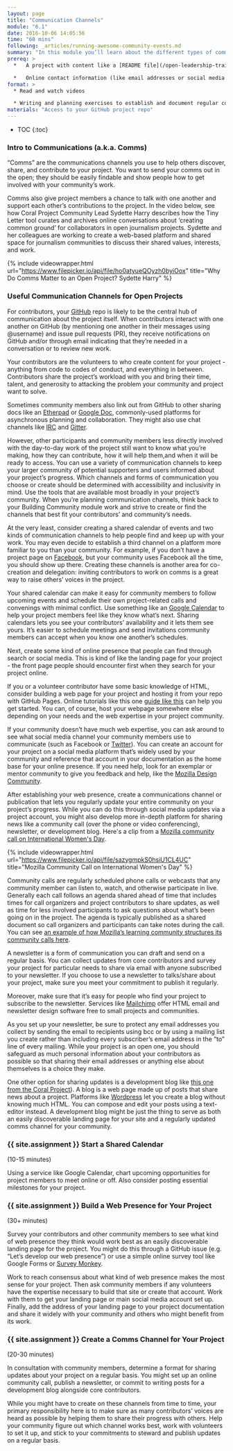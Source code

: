 ```yaml
---
layout: page
title: "Communication Channels"
module: "6.1"
date: 2016-10-06 14:05:56
time: "60 mins"
following: _articles/running-awesome-community-events.md
summary: "In this module you’ll learn about the different types of communication channels, or “comms” you can use to help your community discover, explore, and contribute to your project."
prereq: >
  *   A project with content like a [README file](/open-leadership-training-series/articles/opening-your-project/write-a-great-project-readme/) and [contribution guidelines](/open-leadership-training-series/articles/building-communities-of-contributors/write-contributor-guidelines/)

  *   Online contact information (like email addresses or social media user names) for project participants
format: >
  * Read and watch videos

  * Writing and planning exercises to establish and document regular communication with your community
materials: "Access to your GitHub project repo"
---
```

* TOC
{:toc}


### Intro to Communications (a.k.a. Comms)

“Comms” are the communications channels you use to help others discover, share, and contribute to your project. You want to send your comms out in the open; they should be easily findable and show people how to get involved with your community’s work.

Comms also give project members a chance to talk with one another and support each other’s contributions to the project. In the video below, see how Coral Project Community Lead Sydette Harry describes how the Tiny Letter tool curates and archives online conversations about ‘creating common ground’ for collaborators in open journalism projects. Sydette and her colleagues are working to create a web-based platform and shared space for journalism communities to discuss their shared values, interests, and work.

{% include videowrapper.html
  url="https://www.filepicker.io/api/file/ho0atyueQOyzh0byiOox"
  title="Why Do Comms Matter to an Open Project? Sydette Harry" %}

### Useful Communication Channels for Open Projects

For contributors, your [GitHub](https://github.com) repo is likely to be the central hub of communication about the project itself. When contributors interact with one another on GitHub (by mentioning one another in their messages using @username) and issue pull requests (PR), they receive notifications on GitHub and/or through email indicating that they’re needed in a conversation or to review new work.

Your contributors are the volunteers to who create content for your project - anything from code to codes of conduct, and everything in between. Contributors share the project’s workload with you and bring their time, talent, and generosity to attacking the problem your community and project want to solve.

Sometimes community members also link out from GitHub to other sharing docs like an [Etherpad](http://etherpad.org/) or [Google Doc](https://drive.google.com), commonly-used platforms for asynchronous planning and collaboration. They might also use chat channels like [IRC](https://en.wikipedia.org/wiki/Internet_Relay_Chat) and [Gitter](https://en.wikipedia.org/wiki/Gitter).

However, other participants and community members less directly involved with the day-to-day work of the project still want to know what you’re making, how they can contribute, how it will help them,and when it will be ready to access. You can use a variety of communication channels to keep your larger community of potential supporters and users informed about your project’s progress. Which channels and forms of communication you choose or create should be determined with accessibility and inclusivity in mind. Use the tools that are available most broadly in your project’s community. When you’re planning communication channels, think back to your Building Community module work and strive to create or find the channels that best fit your contributors’ and community’s needs.

At the very least, consider creating a shared calendar of events and two kinds of communication channels to help people find and keep up with your work. You may even decide to establish a third channel on a platform more familiar to you than your community. For example, if you don’t have a project page on [Facebook](https://facebook.com), but your community uses Facebook all the time, you should show up there. Creating these channels is another area for co-creation and delegation: inviting contributors to work on comms is a great way to raise others’ voices in the project.

Your shared calendar can make it easy for community members to follow upcoming events and schedule their own project-related calls and convenings with minimal conflict. Use something like an [Google Calendar](https://calendar.google.com) to help your project members feel like they know what’s next. Sharing calendars lets you see your contributors’ availability and it lets them see yours. It’s easier to schedule meetings and send invitations community members can accept when you know one another’s schedules.

Next, create some kind of online presence that people can find through search or social media. This is kind of like the landing page for your project - the front page people should encounter first when they search for your project online.

If you or a volunteer contributor have some basic knowledge of HTML, consider building a web page for your project and hosting it from your repo with GitHub Pages. Online tutorials like this one [guide like this](https://guides.github.com/features/pages/) can help you get started. You can, of course, host your webpage somewhere else depending on your needs and the web expertise in your project community.

If your community doesn’t have much web expertise, you can ask around to see what social media channel your community members use to communicate (such as Facebook or [Twitter](https://twitter.com)). You can create an account for your project on a social media platform that’s widely used by your community and reference that account in your documentation as the home base for your online presence. If you need help, look for an exemplar or mentor community to give you feedback and help, like the [Mozilla Design Community](https://github.com/mozilla/OpenDesign/blob/master/README.md).

After establishing your web presence, create a communications channel or publication that lets you regularly update your entire community on your project’s progress. While you can do this through social media updates via a project account, you might also develop more in-depth platform for sharing news like a community call (over the phone or video conferencing), newsletter, or development blog. Here's a clip from a [Mozilla community call on International Women's Day](https://www.youtube.com/watch?v=QfvrKvx4mUk).

{% include videowrapper.html
  url="https://www.filepicker.io/api/file/sazygmpkS0hsiU1CL4UC"
  title="Mozilla Community Call on International Women's Day" %}

Community calls are regularly scheduled phone calls or webcasts that any community member can listen to, watch, and otherwise participate in live. Generally each call follows an agenda shared ahead of time that includes times for call organizers and project contributors to share updates, as well as time for less involved participants to ask questions about what’s been going on in the project. The agenda is typically published as a shared document so call organizers and participants can take notes during the call. You can see [an example of how Mozilla’s learning community structures its community calls here](https://teach.mozilla.org/community/community-call).

A newsletter is a form of communication you can draft and send on a regular basis. You can collect updates from core contributors and survey your project for particular needs to share via email with anyone subscribed to your newsletter. If you choose to use a newsletter to talks/share about your project, make sure you meet your commitment to publish it regularly.

Moreover, make sure that it’s easy for people who find your project to subscribe to the newsletter. Services like [Mailchimp](http://mailchimp.com)[](http://mailchimp.com) offer HTML email and newsletter design software free to small projects and communities.

As you set up your newsletter, be sure to protect any email addresses you collect by sending the email to recipients using bcc or by using a mailing list you create rather than including every subscriber’s email address in the “to” line of every mailing. While your project is an open one, you should safeguard as much personal information about your contributors as possible so that sharing their email addresses or anything else about themselves is a choice they make.

One other option for sharing updates is a development blog like [this one from the Coral Project](https://coralproject.net/)). A blog is a web page made up of posts that share news about a project. Platforms like [Wordpress](https://wordpress.com) let you create a blog without knowing much HTML. You can compose and edit your posts using a text-editor instead. A development blog might be just the thing to serve as both an easily discoverable landing page for your site and a regularly updated comms channel for your community.

### {{ site.assignment }} Start a Shared Calendar
(10-15 minutes)

Using a service like Google Calendar, chart upcoming opportunities for project members to meet online or off. Also consider posting essential milestones for your project.

### {{ site.assignment }} Build a Web Presence for Your Project
(30+ minutes)

Survey your contributors and other community members to see what kind of web presence they think would work best as an easily discoverable landing page for the project. You might do this through a GitHub issue (e.g. “Let’s develop our web presence”) or use a simple online survey tool like Google Forms or [Survey Monkey](https://www.surveymonkey.com/).

Work to reach consensus about what kind of web presence makes the most sense for your project. Then ask community members if any volunteers have the expertise necessary to build that site or create that account. Work with them to get your landing page or main social media account set up. Finally, add the address of your landing page to your project documentation and share it widely with your community and others who might benefit from its work.

### {{ site.assignment }} Create a Comms Channel for Your Project
(20-30 minutes)

In consultation with community members, determine a format for sharing updates about your project on a regular basis. You might set up an online community call, publish a newsletter, or commit to writing posts for a development blog alongside core contributors.

While you might have to create on these channels from time to time, your primary responsibility here is to make sure as many contributors’ voices are heard as possible by helping them to share their progress with others. Help your community figure out which channel works best, work with volunteers to set it up, and stick to your commitments to steward and publish updates on a regular basis.

